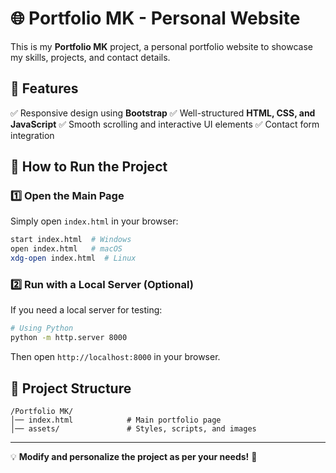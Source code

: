# 🌐 Portfolio MK - Personal Website

This is my **Portfolio MK** project, a personal portfolio website to showcase my skills, projects, and contact details.

## 📌 Features
✅ Responsive design using **Bootstrap**
✅ Well-structured **HTML, CSS, and JavaScript**
✅ Smooth scrolling and interactive UI elements
✅ Contact form integration

## 🚀 How to Run the Project

### 1️⃣ Open the Main Page
Simply open `index.html` in your browser:
```bash
start index.html  # Windows
open index.html   # macOS
xdg-open index.html  # Linux
```

### 2️⃣ Run with a Local Server (Optional)
If you need a local server for testing:
```bash
# Using Python
python -m http.server 8000
```
Then open `http://localhost:8000` in your browser.

## 📂 Project Structure
```
/Portfolio MK/
│── index.html            # Main portfolio page
│── assets/               # Styles, scripts, and images
```

---
💡 **Modify and personalize the project as per your needs!** 🚀
